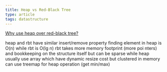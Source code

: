 ```yaml
---
title: Heap vs Red-Black Tree
type: article
tags: datastructure
---
```


[Why use heap over red-black tree?](https://cs.stackexchange.com/questions/105899/why-use-heap-over-red-black-tree)

heap and rbt have similar insert/remove property
finding element in heap is O(n) while rbt is O(lg n)
rbt takes more memory footprint (more poi   nters) and bookkeeping on the structure itself but can be sparse
while heap usually use array which have dynamic resize cost but clustered in memory
can use treemap for heap operation (get min/max)
